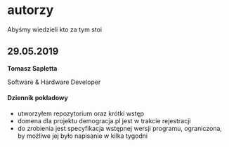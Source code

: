# autorzy
Abyśmy wiedzieli kto za tym stoi

## 29.05.2019

**Tomasz Sapletta**

Software & Hardware Developer

#### Dziennik pokładowy
+ utworzyłem repozytorium oraz krótki wstęp
+ domena dla projektu demogracja.pl jest w trakcie rejestracji
+ do zrobienia jest specyfikacja wstępnej wersji programu, ograniczona, by możliwe jej było napisanie w kilka tygodni
